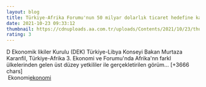 ```yaml
--- 
layout: blog
title: Türkiye-Afrika Forumu'nun 50 milyar dolarlık ticaret hedefine katkı sağlaması bekleniyor
date: 2021-10-23 09:33:12
thumbnail: https://cdnuploads.aa.com.tr/uploads/Contents/2021/10/23/thumbs_b_c_9903b7646ab62953ba072cb84fc92dc7.jpg?v=123625
rating: 3
---
```

D Ekonomik likiler Kurulu (DEK) Türkiye-Libya Konseyi Bakan Murtaza Karanfil, Türkiye-Afrika 3. Ekonomi ve Forumu'nda Afrika'nn farkl ülkelerinden gelen üst düzey yetkililer ile gerçekletirilen görüm… [+3666 chars]</br>&nbsp;Ekonomi<a href="Ekonomi">ekonomi</a>